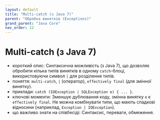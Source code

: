 ```yaml
---
layout: default
title: "Multi-catch (з Java 7)"
parent: "Обробка винятків (Exceptions)"
grand_parent: "Java Core"
nav_order: 12
---
```


# Multi-catch (з Java 7)

*   короткий опис: Синтаксична можливість (з Java 7), що дозволяє обробити кілька типів винятків в одному `catch`-блоці, використовуючи символ `|` для розділення типів.
*   поняття: `multi-catch`, `|` (оператор), `effectively final` (для змінної винятку).
*   приклади: `catch (IOException | SQLException e) { ... }`.
*   ключові моменти: Зменшує дублювання коду, змінна винятку `e` є `effectively final`. Не можна комбінувати типи, що мають спадкові відносини (наприклад, `Exception | IOException`).
*   що важливо знати на співбесіді: Синтаксис, переваги, обмеження.
